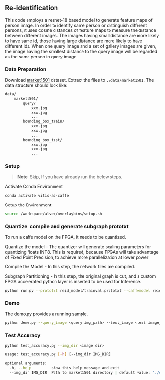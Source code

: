 ## Re-identification

This code employs a resnet-18 based model to generate feature maps of person image. In order to identify same person or distinguish different persons, it uses cosine distances of feature maps to measure the distance between different images. The images having small distance are more likely to have same id, those having large distance are more likely to have different ids. When one query image and a set of gallery images are given, the image having the smallest distance to the query image will be regarded as the same person in query image. 


### Data Preparation

Download [market1501](http://www.diaochapai.com/survey/a61751ca-4210-4df1-a5bb-1e7a71b5262b) dataset. Extract the files to `./data/market1501`. The data structure should look like:
```sh
data/
    market1501/
        query/
            xxx.jpg   
            xxx.jpg   
            ...
        bounding_box_train/
            xxx.jpg   
            xxx.jpg   
            ...
        bounding_box_test/
            xxx.jpg   
            xxx.jpg   
            ...
```

### Setup
> **Note:** Skip, If you have already run the below steps.

  Activate Conda Environment
  ```sh
  conda activate vitis-ai-caffe 
  ```

  Setup the Environment

  ```sh
  source /workspace/alveo/overlaybins/setup.sh
  ```

### Quantize, compile and generate subgraph prototxt

To run a caffe model on the FPGA, it needs to be quantized.

Quantize the model - The quantizer will generate scaling parameters for quantizing floats INT8. This is required, because FPGAs will take advantage of Fixed Point Precision, to achieve more parallelization at lower power

Compile the Model - In this step, the network files are compiled.

Subgraph Partitioning - In this step, the original graph is cut, and a custom FPGA accelerated python layer is inserted to be used for Inference.

```sh
python run.py --prototxt reid_model/trainval.prototxt --caffemodel reid_model/trainval.caffemodel --prepare
```

### Demo

The demo.py provides a running sample. 

```sh
python demo.py --query_image <query img_path> --test_image <test image_path> 
```

### Test Accuracy
```sh
python test_accuracy.py --img_dir <image dir>
```

```sh
usage: test_accuracy.py [-h] [--img_dir IMG_DIR]

optional arguments:
  -h, --help         show this help message and exit
  --img_dir IMG_DIR  Path to market1501 directory | default value: './data'
```
